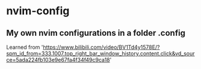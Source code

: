 # nvim-config
## My own nvim configurations in a folder .config

Learned from 'https://www.bilibili.com/video/BV1Td4y1578E/?spm_id_from=333.1007.top_right_bar_window_history.content.click&vd_source=5ada224fb103e9e67fa4f34f49c9ca18'
